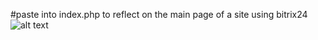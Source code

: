 #paste into index.php to reflect on the main page of a site using bitrix24
![alt text](screenshots/Capture.png "Уведомление")​

